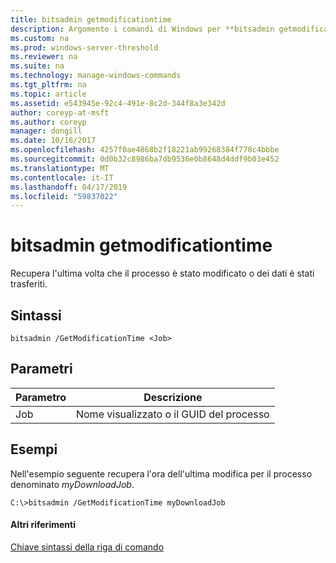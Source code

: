```yaml
---
title: bitsadmin getmodificationtime
description: Argomento i comandi di Windows per **bitsadmin getmodificationtime** -recupera l'ultima ora il processo è stato modificato o dei dati è stati trasferiti.
ms.custom: na
ms.prod: windows-server-threshold
ms.reviewer: na
ms.suite: na
ms.technology: manage-windows-commands
ms.tgt_pltfrm: na
ms.topic: article
ms.assetid: e543945e-92c4-491e-8c2d-344f8a3e342d
author: coreyp-at-msft
ms.author: coreyp
manager: dongill
ms.date: 10/16/2017
ms.openlocfilehash: 4257f0ae4868b2f18221ab99268384f778c4bbbe
ms.sourcegitcommit: 0d0b32c8986ba7db9536e0b8648d4ddf9b03e452
ms.translationtype: MT
ms.contentlocale: it-IT
ms.lasthandoff: 04/17/2019
ms.locfileid: "59837022"
---
```

# <a name="bitsadmin-getmodificationtime"></a>bitsadmin getmodificationtime



Recupera l'ultima volta che il processo è stato modificato o dei dati è stati trasferiti.

## <a name="syntax"></a>Sintassi

```
bitsadmin /GetModificationTime <Job>
```

## <a name="parameters"></a>Parametri

|Parametro|Descrizione|
|---------|-----------|
|Job|Nome visualizzato o il GUID del processo|

## <a name="BKMK_examples"></a>Esempi

Nell'esempio seguente recupera l'ora dell'ultima modifica per il processo denominato *myDownloadJob*.
```
C:\>bitsadmin /GetModificationTime myDownloadJob
```

#### <a name="additional-references"></a>Altri riferimenti

[Chiave sintassi della riga di comando](command-line-syntax-key.md)
